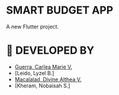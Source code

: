 # SMART BUDGET APP

A new Flutter project.

# 💫 DEVELOPED BY
* [Guerra, Carlea Marie V.](https://github.com/CarleaG)
* [Leido, Lyzel B.]
* [Macalalad, Divine Althea V.](https://github.com/divinemacalalad)
* [Kheram, Nobaisah S.]


